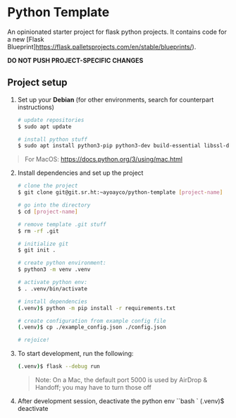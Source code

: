# Python Template

An opinionated starter project for flask python projects. It contains code for a new [Flask Blueprint]https://flask.palletsprojects.com/en/stable/blueprints/).

**DO NOT PUSH PROJECT-SPECIFIC CHANGES**

## Project setup

1. Set up your **Debian** (for other environments, search for counterpart instructions)

    ```bash
    # update repositories
    $ sudo apt update

    # install python stuff
    $ sudo apt install python3-pip python3-dev build-essential libssl-dev libffi-dev python3-setuptools python3-venv
    ```

> For MacOS: https://docs.python.org/3/using/mac.html

2. Install dependencies and set up the project

    ```bash
    # clone the project
    $ git clone git@git.sr.ht:~ayoayco/python-template [project-name]

    # go into the directory
    $ cd [project-name]

    # remove template .git stuff
    $ rm -rf .git

    # initialize git
    $ git init .

    # create python environment:
    $ python3 -m venv .venv

    # activate python env:
    $ . .venv/bin/activate

    # install dependencies
    (.venv)$ python -m pip install -r requirements.txt

    # create configuration from example config file
    (.venv)$ cp ./example_config.json ./config.json

    # rejoice!
    ```

3. To start development, run the following:
    ```bash
    (.venv)$ flask --debug run
    ```

    > Note: On a Mac, the default port 5000 is used by AirDrop & Handoff; you may have to turn those off

4. After development session, deactivate the python env
    ``bash
    `    (.venv)$ deactivate
    ```
